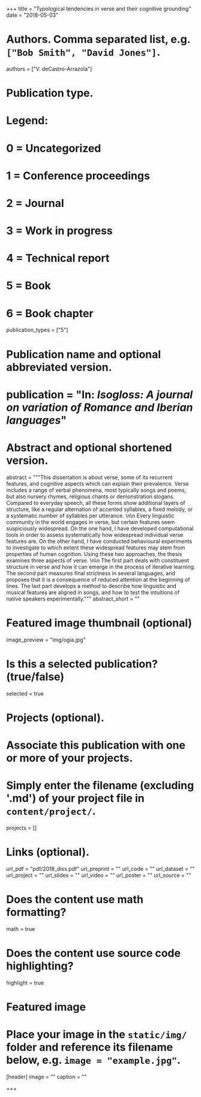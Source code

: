 +++
title = "Typological tendencies in verse and their cognitive grounding"
date = "2018-05-03"

# Authors. Comma separated list, e.g. `["Bob Smith", "David Jones"]`.
authors = ["V. deCastro-Arrazola"]

# Publication type.
# Legend:
# 0 = Uncategorized
# 1 = Conference proceedings
# 2 = Journal
# 3 = Work in progress
# 4 = Technical report
# 5 = Book
# 6 = Book chapter
publication_types = ["5"]

# Publication name and optional abbreviated version.
# publication = "In: *Isogloss: A journal on variation of Romance and Iberian languages*"

# Abstract and optional shortened version.
abstract = """This dissertation is about verse, some of its recurrent features, and cognitive aspects which can explain their prevalence. Verse includes a range of verbal phenomena, most typically songs and poems, but also nursery rhymes, religious chants or demonstration slogans. Compared to everyday speech, all these forms show additional layers of structure, like a regular alternation of accented syllables, a fixed melody, or a systematic number of syllables per utterance. \n\n Every linguistic community in the world engages in verse, but certain features seem suspiciously widespread. On the one hand, I have developed computational tools in order to assess systematically how widespread individual verse features are. On the other hand, I have conducted behavioural experiments to investigate to which extent these widespread features may stem from properties of human cognition. Using these two approaches, the thesis examines three aspects of verse. \n\n The first part deals with constituent structure in verse and how it can emerge in the process of iterative learning. The second part measures final strictness in several languages, and proposes that it is a consequence of reduced attention at the beginning of lines. The last part develops a method to describe how linguistic and musical features are aligned in songs, and how to test the intuitions of native speakers experimentally."""
abstract_short = ""

# Featured image thumbnail (optional)
image_preview = "img/ogia.jpg"

# Is this a selected publication? (true/false)
selected = true

# Projects (optional).
#   Associate this publication with one or more of your projects.
#   Simply enter the filename (excluding '.md') of your project file in `content/project/`.
projects = []

# Links (optional).
url_pdf = "pdf/2018_diss.pdf"
url_preprint = ""
url_code = ""
url_dataset = ""
url_project = ""
url_slides = ""
url_video = ""
url_poster = ""
url_source = ""

# Does the content use math formatting?
math = true

# Does the content use source code highlighting?
highlight = true

# Featured image
# Place your image in the `static/img/` folder and reference its filename below, e.g. `image = "example.jpg"`.
[header]
image = ""
caption = ""

+++

<!--
More detail can easily be written here using *Markdown* and $\rm \LaTeX$ math code.
-->
